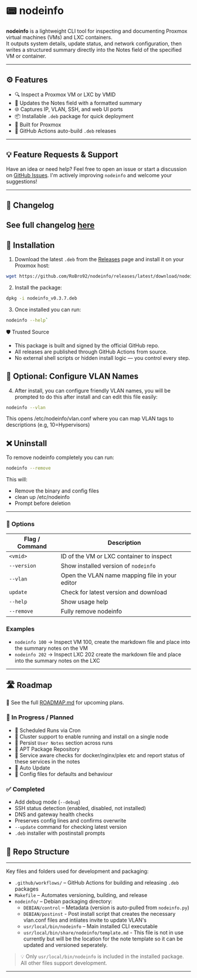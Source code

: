 # 📟 nodeinfo

**nodeinfo** is a lightweight CLI tool for inspecting and documenting Proxmox virtual machines (VMs) and LXC containers.  
It outputs system details, update status, and network configuration, then writes a structured summary directly into the Notes field of the specified VM or container.

---

## ⚙️ Features

- 🔍 Inspect a Proxmox VM or LXC by VMID  
- 📝 Updates the Notes field with a formatted summary  
- 🌐 Captures IP, VLAN, SSH, and web UI ports  
- 📦 Installable `.deb` package for quick deployment  
- 🧱 Built for Proxmox
- 🚀 GitHub Actions auto-build `.deb` releases 

---
## 💡 Feature Requests & Support

Have an idea or need help? Feel free to open an issue or start a discussion on [GitHub Issues](https://github.com/RoBro92/nodeinfo/issues). I'm actively improving `nodeinfo` and welcome your suggestions!

---
## 📘 Changelog

See full changelog [here](./CHANGELOG.md)
---
## 🚀 Installation

1. Download the latest `.deb` from the [Releases](https://github.com/RoBro92/nodeinfo/releases) page and install it on your Proxmox host:

```bash 
wget https://github.com/RoBro92/nodeinfo/releases/latest/download/nodeinfo_v0.3.7.deb
```
   
2. Install the package:

```bash
dpkg -i nodeinfo_v0.3.7.deb
```

3. Once installed you can run:

```bash
nodeinfo --help`
```

🛡️ Trusted Source

- This package is built and signed by the official GitHub repo.
- All releases are published through GitHub Actions from source.
- No external shell scripts or hidden install logic — you control every step.

## 🔧 Optional: Configure VLAN Names

4. After install, you can configure friendly VLAN names, you will be prompted to do this after install and can edit this file easily:

```bash
nodeinfo --vlan
```

This opens /etc/nodeinfo/vlan.conf where you can map VLAN tags to descriptions (e.g, 10=Hypervisors)

## ❌ Uninstall

To remove nodeinfo completely you can run:

```bash
nodeinfo --remove
```

This will:

- Remove the binary and config files
- clean up /etc/nodeinfo
- Prompt before deletion

---

### 🔧 Options
| Flag / Command    | Description                                      |
|-------------------|--------------------------------------------------|
| `<vmid>`          | ID of the VM or LXC container to inspect         |
| `--version`       | Show installed version of `nodeinfo`             |
| `--vlan`          | Open the VLAN name mapping file in your editor   |
| `update`          | Check for latest version and download            |
| `--help`          | Show usage help                                  |
| `--remove`        | Fully remove nodeinfo                            |

### Examples

- `nodeinfo 100` → Inspect VM 100, create the markdown file and place into the summary notes on the VM
- `nodeinfo 202` → Inspect LXC 202  create the markdown file and place into the summary notes on the LXC


---


## 🛣️ Roadmap

📅 See the full [ROADMAP.md](./ROADMAP.md) for upcoming plans.

### 🔄 In Progress / Planned
- 🔧 Scheduled Runs via Cron
- 🔧 Cluster support to enable running and install on a single node
- 📌 Persist `User Notes` section across runs
- 📌 APT Package Repository
- 📌 Service aware checks for docker/nginx/plex etc and report status of these services in the notes
- 📌 Auto Update
- 📌 Config files for defaults and behaviour 

### ✅ Completed
- Add debug mode (`--debug`)
- SSH status detection (enabled, disabled, not installed)
- DNS and gateway health checks
- Preserves config lines and confirms overwrite
- `--update` command for checking latest version
- `.deb` installer with postinstall prompts


  
## 📁 Repo Structure

---

Key files and folders used for development and packaging:

- `.github/workflows/` – GitHub Actions for building and releasing `.deb` packages  
- `Makefile` – Automates versioning, building, and release  
- `nodeinfo/` – Debian packaging directory:
  - `DEBIAN/control` – Metadata (version is auto-pulled from `nodeinfo.py`)  
  - `DEBIAN/postinst` - Post install script that creates the necessary vlan.conf files and intiiates invite to update VLAN's
  - `usr/local/bin/nodeinfo` – Main installed CLI executable  
  - `usr/local/bin/share/nodeinfo/template.md` - This file is not in use currently but will be the location for the note template so it can be updated and versioned seperately. 

> 💡 Only `usr/local/bin/nodeinfo` is included in the installed package. All other files support development.

---

